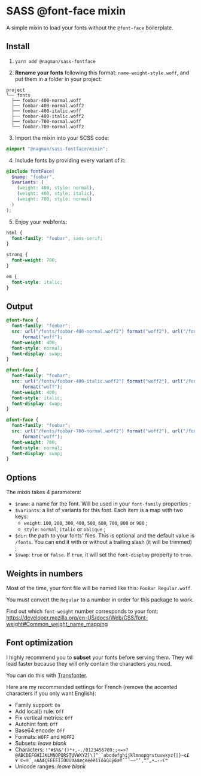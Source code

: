 # SASS @font-face mixin

A simple mixin to load your fonts without the `@font-face` boilerplate.

## Install

1. `yarn add @nagman/sass-fontface`

2. **Rename your fonts** following this format: `name-weight-style.woff`, and put them in a folder in your project:

```
project
└── fonts
  ├── foobar-400-normal.woff
  ├── foobar-400-normal.woff2
  ├── foobar-400-italic.woff
  ├── foobar-400-italic.woff2
  ├── foobar-700-normal.woff
  └── foobar-700-normal.woff2
```

3. Import the mixin into your SCSS code:

```scss
@import "@nagman/sass-fontface/mixin";
```

4. Include fonts by providing every variant of it:

```scss
@include fontFace(
  $name: "foobar",
  $variants: (
    (weight: 400, style: normal),
    (weight: 400, style: italic),
    (weight: 700, style: normal)
  )
);
```

5. Enjoy your webfonts:

```scss
html {
  font-family: "foobar", sans-serif;
}

strong {
  font-weight: 700;
}

em {
  font-style: italic;
}
```

## Output

```css
@font-face {
  font-family: "foobar";
  src: url("/fonts/foobar-400-normal.woff2") format("woff2"), url("/fonts/foobar-400-normal.woff")
      format("woff");
  font-weight: 400;
  font-style: normal;
  font-display: swap;
}

@font-face {
  font-family: "foobar";
  src: url("/fonts/foobar-400-italic.woff2") format("woff2"), url("/fonts/foobar-400-italic.woff")
      format("woff");
  font-weight: 400;
  font-style: italic;
  font-display: swap;
}

@font-face {
  font-family: "foobar";
  src: url("/fonts/foobar-700-normal.woff2") format("woff2"), url("/fonts/foobar-700-normal.woff")
      format("woff");
  font-weight: 700;
  font-style: normal;
  font-display: swap;
}
```

## Options

The mixin takes 4 parameters:

- `$name`: a name for the font. Will be used in your `font-family` properties ;
- `$variants`: a list of variants for this font. Each item is a map with two keys:
  - `weight`: `100`, `200`, `300`, `400`, `500`, `600`, `700`, `800` or `900` ;
  - `style`: `normal`, `italic` or `oblique` ;
- `$dir`: the path to your fonts' files. This is optional and the default value is `/fonts`. You can end it with or without a trailing slash (it will be trimmed) ;
- `$swap`: `true` or `false`. If `true`, it will set the `font-display` property to `true`.

## Weights in numbers

Most of the time, your font file will be named like this: `FooBar Regular.woff`.

You must convert the `Regular` to a number in order for this package to work.

Find out which `font-weight` number corresponds to your font: https://developer.mozilla.org/en-US/docs/Web/CSS/font-weight#Common_weight_name_mapping

## Font optimization

I highly recommend you to **subset** your fonts before serving them. They will load faster because they will only contain the characters you need.

You can do this with [Transfonter](https://transfonter.org/).

Here are my recommended settings for French (remove the accented characters if you only want English):

- Family support: `On`
- Add local() rule: `Off`
- Fix vertical metrics: `Off`
- Autohint font: `Off`
- Base64 encode: `Off`
- Formats: `WOFF` and `WOFF2`
- Subsets: _leave blank_
- Characters: `` !"#$%&'()*+,-./0123456789:;<=>?@ABCDEFGHIJKLMNOPQRSTUVWXYZ[\]^_`abcdefghijklmnopqrstuvwxyz{|}~¢£¥¨©«®´¸»ÀÂÆÇÈÉÊËÎÏÔÙÛÜàâæçèéêëîïôùûüÿŒœŸˆ˚˜–—‘’‚“”„•…‹›€™ ``
- Unicode ranges: _leave blank_

